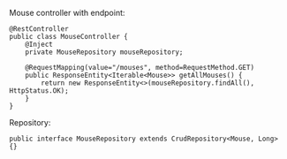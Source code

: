 Mouse controller with endpoint:

    @RestController
    public class MouseController {
        @Inject
        private MouseRepository mouseRepository;
    
        @RequestMapping(value="/mouses", method=RequestMethod.GET)
        public ResponseEntity<Iterable<Mouse>> getAllMouses() {
            return new ResponseEntity<>(mouseRepository.findAll(), HttpStatus.OK);
        }
    }

Repository:

    public interface MouseRepository extends CrudRepository<Mouse, Long> {}